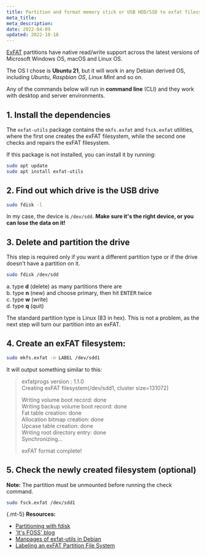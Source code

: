 ```yaml
---
title: Partition and format memory stick or USB HDD/SSD to exfat filesystem
meta_title: 
meta_description: 
date: 2022-04-09
updated: 2022-10-18
---
```


[ExFAT](https://en.wikipedia.org/wiki/ExFAT) partitions have native read/write support across the latest versions of Microsoft Windows OS, macOS and Linux OS.

The OS I chose is **Ubuntu 21**, but it will work in any Debian derived OS, including *Ubuntu*, *Raspbian OS*, *Linux Mint* and so on.

Any of the commands below will run in **command line** (CLI) and they work with desktop and server environments.

## 1. Install the dependencies

The `exfat-utils` package contains the `mkfs.exfat` and `fsck.exfat` utilities, where the first one creates the exFAT filesystem, while the second one checks and repairs the exFAT filesystem.

If this package is not installed, you can install it by running:

```bash
sudo apt update
sudo apt install exfat-utils
```

## 2. Find out which drive is the USB drive

```bash
sudo fdisk -l
```

In my case, the device is `/dev/sdd`. **Make sure it's the right device, or you can lose the data on it!**

## 3. Delete and partition the drive

This step is required only if you want a different partition type or if the drive doesn't have a partition on it.

```bash
sudo fdisk /dev/sdd
```

a. type **d** (delete) as many partitions there are  
b. type **n** (new) and choose primary, then hit <kbd>ENTER</kbd> twice  
c. type **w** (write)  
d. type **q** (quit)  

The standard partition type is Linux (83 in hex). This is not a problem, as the next step will turn our partition into an exFAT.

## 4. Create an exFAT filesystem:

```bash
sudo mkfs.exfat -n LABEL /dev/sdd1
```

It will output something similar to this:

> exfatprogs version : 1.1.0  
> Creating exFAT filesystem(/dev/sdd1, cluster size=131072)  
> 
> Writing volume boot record: done  
> Writing backup volume boot record: done  
> Fat table creation: done  
> Allocation bitmap creation: done  
> Upcase table creation: done  
> Writing root directory entry: done  
> Synchronizing...  
> 
> exFAT format complete!

## 5. Check the newly created filesystem (optional)

**Note:** The partition must be unmounted before running the check command.

```bash
sudo fsck.exfat /dev/sdd1
```

{.mt-5}
**Resources:**
- [Partitioning with fdisk](https://tldp.org/HOWTO/Partition/fdisk_partitioning.html)
- ['It's FOSS' blog](https://itsfoss.com/format-exfat-linux/)
- [Manpages of exfat-utils in Debian](https://manpages.debian.org/wheezy/exfat-utils/index.html)
- [Labeling an exFAT Partition File System](https://blog.khmersite.net/2021/04/labeling-exfat-partition/)
